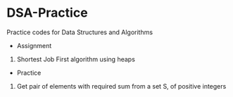 # DSA-Practice
Practice codes for Data Structures and Algorithms

- Assignment
1. Shortest Job First algorithm using heaps

- Practice
1. Get pair of elements with required sum from a set S, of positive integers 